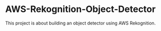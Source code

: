# AWS-Rekognition-Object-Detector
This project is about building an object detector using AWS Rekognition.
